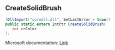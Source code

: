 ## CreateSolidBrush

```csharp
[DllImport("coredll.dll", SetLastError = true)]
public static extern IntPtr CreateSolidBrush(
   int crColor
);
```

Microsoft documentation: [Link](https://docs.microsoft.com/en-us/windows/win32/api/wingdi/nf-wingdi-createsolidbrush)
